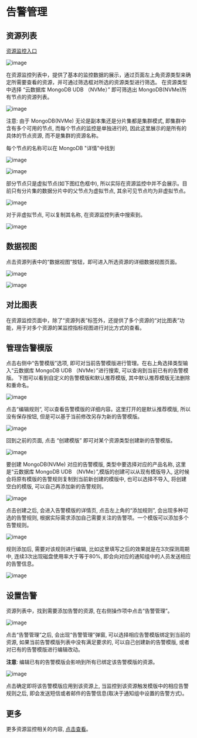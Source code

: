 # 告警管理

## 资源列表

[资源监控入口](https://console.ucloud.cn/umon/overview)

![image](/images/monitor/enter.png)

在资源监控列表中，提供了基本的监控数据的展示，通过页面左上角资源类型来确定所需要查看的资源，并可通过筛选框对所选的资源类型进行筛选。
在资源类型中选择 “云数据库 MongoDB UDB （NVMe）” 即可筛选出 MongoDB(NVMe)所有节点的资源列表。

![image](/images/monitor/list.png)

注意: 由于 MongoDB(NVMe) 无论是副本集还是分片集都是集群模式, 即集群中含有多个可用的节点, 而每个节点的监控是单独进行的, 因此这里展示的是所有的具体的节点资源, 而不是集群的资源名称。

每个节点的名称可以在 MongoDB "详情"中找到

![image](/images/monitor/detail.png)

![image](/images/monitor/detail_2.png)

部分节点只是虚拟节点(如下图红色框中), 所以实际在资源监控中并不会展示。目前只有分片集的数据分片中的父节点为虚拟节点, 其余可见节点均为非虚拟节点。

![image](/images/monitor/node.png)

对于非虚拟节点, 可以复制其名称, 在资源监控列表中搜索到。

![image](/images/monitor/search.png)

## 数据视图

点击资源列表中的“数据视图”按钮，即可进入所选资源的详细数据视图页面。

![image](/images/monitor/view_1.png)

![image](/images/monitor/view_2.png)

## 对比图表

在资源监控页面中，除了“资源列表”标签外，还提供了多个资源的“对比图表”功能，用于对多个资源的某监控指标视图进行对比方式的查看。

## 管理告警模版

点击右侧中“告警模版”选项, 即可对当前告警模版进行管理。在右上角选择类型输入“云数据库 MongoDB UDB （NVMe）”进行搜索, 可以查询到当前已有的告警模版。
下图可以看到自定义的告警模版和默认推荐模版, 其中默认推荐模版无法删除和重命名。

![image](/images/monitor/template_search.png)

点击“编辑规则“, 可以查看告警模版的详细内容。这里打开的是默认推荐模版, 所以没有保存按钮, 但是可以基于当前修改另存为新的告警模版。

![image](/images/monitor/template_default.png)

回到之前的页面, 点击 “创建模版” 即可对某个资源类型创建新的告警模版。

![image](/images/monitor/template.png)

要创建 MongoDB(NVMe) 对应的告警模版, 类型中要选择对应的产品名称, 这里是“云数据库 MongoDB UDB （NVMe）”,模版的创建可以从现有模版导入, 这时候会将原有模版的告警规则复制到当前新创建的模版中,
也可以选择不导入, 将创建空白的模版, 可以自己再添加新的告警规则。

![image](/images/monitor/create_template.png)

点击创建之后, 会进入告警模版的详情页, 点击左上角的“添加规则”, 会出现多种可选的告警规则, 根据实际需求添加自己需要关注的告警项。一个模版可以添加多个告警规则。

![image](/images/monitor/new_template.png)

规则添加后, 需要对该规则进行编辑, 比如这里填写之后的效果就是在3次探测周期中, 连续3次出现磁盘使用率大于等于80%, 即会向对应的通知组中的人员发送相应的告警信息。

![image](/images/monitor/new_template_2.png)

## 设置告警

资源列表中，找到需要添加告警的资源, 在右侧操作项中点击“告警管理”。

![image](/images/monitor/alert_manger.png)

点击“告警管理”之后, 会出现“告警管理”弹窗, 可以选择相应告警模版绑定到当前的资源, 如果当前告警模版列表中没有满足要求的, 可以自己创建新的告警模版, 或者对已有的告警模版进行编辑改动。

**注意**: 编辑已有的告警模版会影响到所有已绑定该告警模版的资源。

![image](/images/monitor/manger.png)

点击确定即将该告警模版应用到该资源上, 当监控到该资源触发模版中的相应告警规则之后, 即会发送短信或者邮件的告警信息(取决于通知组中设置的告警方式)。

## 更多

更多资源监控相关的内容, [点击查看](https://docs.ucloud.cn/umon/README)。
